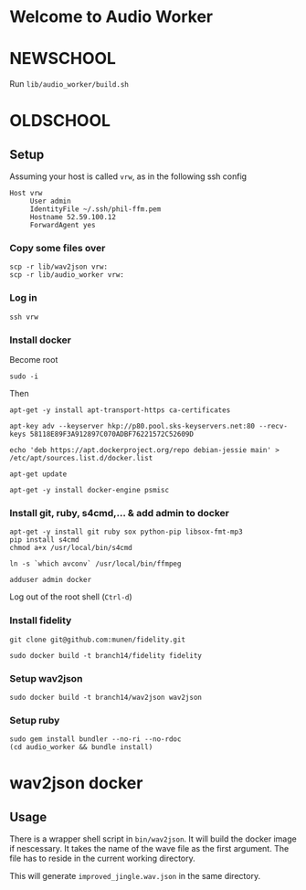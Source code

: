 # Welcome to Audio Worker

# NEWSCHOOL

Run `lib/audio_worker/build.sh`

# OLDSCHOOL

## Setup

Assuming your host is called `vrw`, as in the following ssh config

```
Host vrw
     User admin
     IdentityFile ~/.ssh/phil-ffm.pem
     Hostname 52.59.100.12
     ForwardAgent yes
```

### Copy some files over

```
scp -r lib/wav2json vrw:
scp -r lib/audio_worker vrw:
```

### Log in

```
ssh vrw
```

### Install docker

Become root

`sudo -i`

Then

```
apt-get -y install apt-transport-https ca-certificates

apt-key adv --keyserver hkp://p80.pool.sks-keyservers.net:80 --recv-keys 58118E89F3A912897C070ADBF76221572C52609D

echo 'deb https://apt.dockerproject.org/repo debian-jessie main' > /etc/apt/sources.list.d/docker.list

apt-get update

apt-get -y install docker-engine psmisc
```

### Install git, ruby, s4cmd,... & add admin to docker

```
apt-get -y install git ruby sox python-pip libsox-fmt-mp3
pip install s4cmd
chmod a+x /usr/local/bin/s4cmd

ln -s `which avconv` /usr/local/bin/ffmpeg

adduser admin docker
```

Log out of the root shell (`Ctrl-d`)

### Install fidelity

```
git clone git@github.com:munen/fidelity.git

sudo docker build -t branch14/fidelity fidelity
```

### Setup wav2json

```
sudo docker build -t branch14/wav2json wav2json
```

### Setup ruby

```
sudo gem install bundler --no-ri --no-rdoc
(cd audio_worker && bundle install)
```
# wav2json docker

## Usage

There is a wrapper shell script in `bin/wav2json`. It will build the
docker image if nescessary. It takes the name of the wave file as the
first argument. The file has to reside in the current working
directory.

This will generate `improved_jingle.wav.json` in the same directory.
